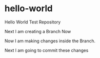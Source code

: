 # hello-world
Hello World Test Repository

Next I am creating a Branch Now

Now I am making changes inside the Branch.

Next I am going to commit these changes
